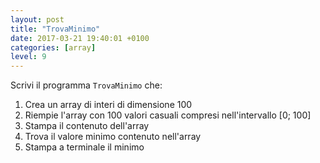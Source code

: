 ```yaml
---
layout: post
title: "TrovaMinimo"
date: 2017-03-21 19:40:01 +0100
categories: [array]
level: 9
---
```


Scrivi il programma `TrovaMinimo` che:

1. Crea un array di interi di dimensione 100
2. Riempie l'array con 100 valori casuali compresi nell'intervallo [0; 100]
3. Stampa il contenuto dell'array
4. Trova il valore minimo contenuto nell'array
5. Stampa a terminale il minimo
